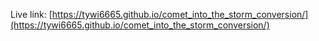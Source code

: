 Live link: [https://tywi6665.github.io/comet_into_the_storm_conversion/](https://tywi6665.github.io/comet_into_the_storm_conversion/)
